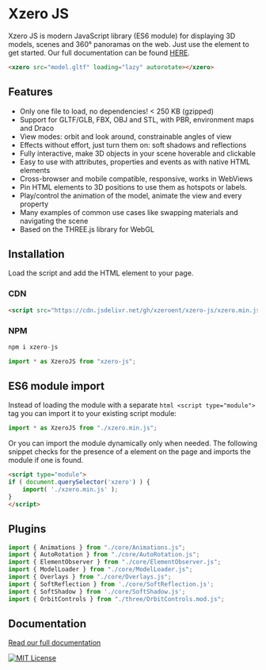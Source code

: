 ﻿
# Xzero JS

Xzero JS is modern JavaScript library (ES6 module) for displaying 3D models, scenes and 360° panoramas on the web. Just use the <xzero> element to get started. Our full documentation can be found [HERE](https://xzerojs.org).

```html
<xzero src="model.gltf" loading="lazy" autorotate></xzero>
```


## Features

- Only one file to load, no dependencies! < 250 KB (gzipped)
- Support for GLTF/GLB, FBX, OBJ and STL, with PBR, environment maps and Draco
- View modes: orbit and look around, constrainable angles of view
- Effects without effort, just turn them on: soft shadows and reflections
- Fully interactive, make 3D objects in your scene hoverable and clickable
- Easy to use with attributes, properties and events as with native HTML elements
- Cross-browser and mobile compatible, responsive, works in WebViews
- Pin HTML elements to 3D positions to use them as hotspots or labels.
- Play/control the animation of the model, animate the view and every property
- Many examples of common use cases like swapping materials and navigating the scene
- Based on the THREE.js library for WebGL


## Installation

Load the script and add the <xzero> HTML element to your page.

### CDN

```html
<script src="https://cdn.jsdelivr.net/gh/xzeroent/xzero-js/xzero.min.js"></script>
```

### NPM

```javascript
npm i xzero-js

import * as XzeroJS from "xzero-js";
```


## ES6 module import

Instead of loading the module with a separate ```html <script type="module">``` tag you can import it to your existing script module:

```javascript
import * as XzeroJS from "./xzero.min.js";
```

Or you can import the module dynamically only when needed. The following snippet checks for the presence of a <xzero> element on the page and imports the module if one is found.

```html
<script type="module">
if ( document.querySelector('xzero') ) {
	import( './xzero.min.js' );
}
</script>
```


## Plugins

```javascript
import { Animations } from "./core/Animations.js";
import { AutoRotation } from "./core/AutoRotation.js";
import { ElementObserver } from "./core/ElementObserver.js";
import { ModelLoader } from "./core/ModelLoader.js";
import { Overlays } from "./core/Overlays.js";
import { SoftReflection } from './core/SoftReflection.js';
import { SoftShadow } from './core/SoftShadow.js';
import { OrbitControls } from "./three/OrbitControls.mod.js";
```


## Documentation

[Read our full documentation](https://xzerojs.org)

[![MIT License](https://img.shields.io/badge/License-MIT-green.svg)](#)
